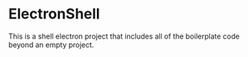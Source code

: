 # ElectronShell
This is a shell electron project that includes all of the boilerplate code beyond an empty project.
